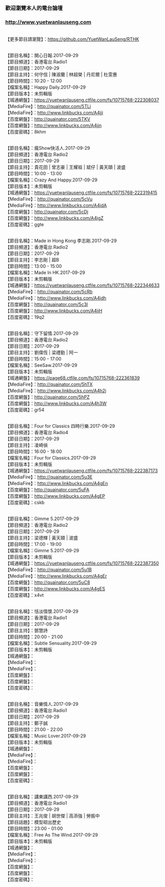 ### 歡迎瀏覽本人的電台論壇
### http://www.yuetwanlauseng.com

<br>【更多節目請瀏覽】：https://github.com/YuetWanLauSeng/RTHK

<br>【節目名稱】：開心日報.2017-09-29
<br>【節目頻道】：香港電台.Radio1
<br>【節目日期】：2017-09-29
<br>【節目主持】：何守信 | 陳淑蘭 | 林超榮 | 丹尼爾 | 杜雯惠
<br>【節目時間】：10:20 - 12:00
<br>【檔案名稱】：Happy Daily.2017-09-29
<br>【節目版本】：未剪輯版
<br>【城通網盤】：https://yuetwanlauseng.ctfile.com/fs/10715768-222308037
<br>【MediaFire】：http://quainator.com/5TLj
<br>【MediaFire】：http://www.linkbucks.com/A4jji
<br>【百度網盤】：http://quainator.com/5TKV
<br>【百度網盤】：http://www.linkbucks.com/A4jjn
<br>【百度密碼】：8khm

<br>【節目名稱】：瘋Show快活人.2017-09-29
<br>【節目頻道】：香港電台.Radio2
<br>【節目日期】：2017-09-29
<br>【節目主持】：貴花田 | 曾志豪 | 王耀祖 | 斌仔 | 黃天頤 | 波盛
<br>【節目時間】：10:00 - 13:00
<br>【檔案名稱】：Crazy And Happy.2017-09-29
<br>【節目版本】：未剪輯版
<br>【城通網盤】：https://yuetwanlauseng.ctfile.com/fs/10715768-222319415
<br>【MediaFire】：http://quainator.com/5cVu
<br>【MediaFire】：http://www.linkbucks.com/A4idA
<br>【百度網盤】：http://quainator.com/5cDj
<br>【百度網盤】：http://www.linkbucks.com/A4igZ
<br>【百度密碼】：ggte

<br>【節目名稱】：Made in Hong Kong 李志剛.2017-09-29
<br>【節目頻道】：香港電台.Radio2
<br>【節目日期】：2017-09-29
<br>【節目主持】：李志剛 | 超B
<br>【節目時間】：13:00 - 15:00
<br>【檔案名稱】：Made In HK.2017-09-29
<br>【節目版本】：未剪輯版
<br>【城通網盤】：https://yuetwanlauseng.ctfile.com/fs/10715768-222344633
<br>【MediaFire】：http://quainator.com/5cRb
<br>【MediaFire】：http://www.linkbucks.com/A4idh
<br>【百度網盤】：http://quainator.com/5c3I
<br>【百度網盤】：http://www.linkbucks.com/A4iiH
<br>【百度密碼】：19q2

<br>【節目名稱】：守下留情.2017-09-29
<br>【節目頻道】：香港電台.Radio2
<br>【節目日期】：2017-09-29
<br>【節目主持】：劉偉恆 | 梁禮勤 | 阿一
<br>【節目時間】：15:00 - 17:00
<br>【檔案名稱】：SeeSaw.2017-09-29
<br>【節目版本】：未剪輯版
<br>【城通網盤】：https://page68.ctfile.com/fs/10715768-222361839
<br>【MediaFire】：http://quainator.com/5hTX
<br>【MediaFire】：http://www.linkbucks.com/A4h2j
<br>【百度網盤】：http://quainator.com/5hPZ
<br>【百度網盤】：http://www.linkbucks.com/A4h3W
<br>【百度密碼】：gr54

<br>【節目名稱】：Four for Classics 四時行樂.2017-09-29
<br>【節目頻道】：香港電台.Radio4
<br>【節目日期】：2017-09-29
<br>【節目主持】：凌崎偵
<br>【節目時間】：16:00 - 18:00
<br>【檔案名稱】：Four for Classics.2017-09-29
<br>【節目版本】：未剪輯版
<br>【城通網盤】：https://yuetwanlauseng.ctfile.com/fs/10715768-222387173
<br>【MediaFire】：http://quainator.com/5u3E
<br>【MediaFire】：http://www.linkbucks.com/A4gEn
<br>【百度網盤】：http://quainator.com/5uFA
<br>【百度網盤】：http://www.linkbucks.com/A4gEP
<br>【百度密碼】：cskb

<br>【節目名稱】：Gimme 5.2017-09-29
<br>【節目頻道】：香港電台.Radio2
<br>【節目日期】：2017-09-29
<br>【節目主持】：梁德輝 | 黃天頤 | 波盛
<br>【節目時間】：17:00 - 19:00
<br>【檔案名稱】：Gimme 5.2017-09-29
<br>【節目版本】：未剪輯版
<br>【城通網盤】：https://yuetwanlauseng.ctfile.com/fs/10715768-222387350
<br>【MediaFire】：http://quainator.com/5u1B
<br>【MediaFire】：http://www.linkbucks.com/A4gEr
<br>【百度網盤】：http://quainator.com/5uC8
<br>【百度網盤】：http://www.linkbucks.com/A4gES
<br>【百度密碼】：x4vt

<br>【節目名稱】：恬淡情懷.2017-09-29
<br>【節目頻道】：香港電台.Radio1
<br>【節目日期】：2017-09-29
<br>【節目主持】：鄧慧詩
<br>【節目時間】：20:00 - 21:00
<br>【檔案名稱】：Subtle Sensuality.2017-09-29
<br>【節目版本】：未剪輯版
<br>【城通網盤】：
<br>【MediaFire】：
<br>【MediaFire】：
<br>【百度網盤】：
<br>【百度網盤】：
<br>【百度密碼】：

<br>【節目名稱】：音樂情人.2017-09-29
<br>【節目頻道】：香港電台.Radio1
<br>【節目日期】：2017-09-29
<br>【節目主持】：鄭子誠
<br>【節目時間】：21:00 - 22:00
<br>【檔案名稱】：Music Lover.2017-09-29
<br>【節目版本】：未剪輯版
<br>【城通網盤】：
<br>【MediaFire】：
<br>【MediaFire】：
<br>【百度網盤】：
<br>【百度網盤】：
<br>【百度密碼】：

<br>【節目名稱】：講東講西.2017-09-29
<br>【節目頻道】：香港電台.Radio1
<br>【節目日期】：2017-09-29
<br>【節目主持】：王兆俊 | 胡世傑 | 高添強 | 勞振中
<br>【節目話題】：模型砌出歷史
<br>【節目時間】：23:00 - 01:00
<br>【檔案名稱】：Free As The Wind.2017-09-29
<br>【節目版本】：未剪輯版
<br>【城通網盤】：
<br>【MediaFire】：
<br>【MediaFire】：
<br>【百度網盤】：
<br>【百度網盤】：
<br>【百度密碼】：
